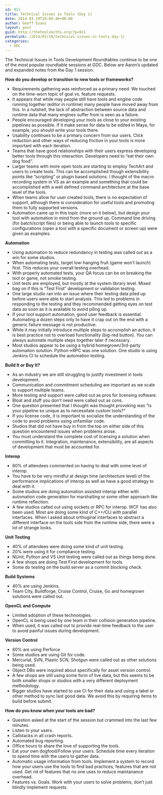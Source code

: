 ```yaml
---
id: 911
title: Technical Issues in Tools (Day 1)
date: 2014-03-19T19:09:46+00:00
author: Geoff Evans
layout: post
guid: http://thetoolsmiths.org/?p=911
permalink: /2014/03/19/technical-issues-in-tools-day-1/
categories:
  - GDC
---
```

The Technical Issues in Tools Development Roundtables continue to be one of the most popular roundtable sessions at GDC. Below are Aaron&#8217;s updated and expanded notes from the Day 1 session.

**How do you develop or transition to new tools or frameworks?**

  * Requirements gathering was reinforced as a primary need. We touched on the time-worn topic of goal vs. feature requests.
  * It appears that while may people still have tools and engine code running together (editor in runtime) many people have moved away from this. In a nutshell, the lack of abstraction between source data and runtime data that many engines suffer from is seen as a failure.
  * People encouraged developing your tools as close to your existing pipelines as possible. If it make sense for data to be edited in Maya, for example, you should write your tools there.
  * Usability continues to be a primary concern from our users. Click reduction and other ways of reducing friction in your tools is more important with each iteration.
  * Teams that have good relationships with their users express developing better tools through this interaction. Developers need to &#8220;eat their own dog food&#8221;.
  * Larger teams with more open tools are starting to employ TechArt and users to create tools. This can be accomplished though extensibility points like &#8220;scripting&#8221; or plugin based solutions. I thought of the macro recording system in VS as an example and something that could be accomplished with a well defined command architecture at the base level of the tools.
  * When teams allow for user created tools, there is no expectation of support, although there is consideration for useful tools and promoting them to fully supported versions.
  * Automation came up in this topic (more on it below), but design your tool with automation in mind from the ground up. Command line driving (for batch/script files) or being able to launch tools to specific configurations (open a tool with a specific document or screen up) were given as examples.

**Automation**

  * Using automation to reduce redundancy in testing was called out as a win for some studios.
  * When automating tests, target low-hanging fruit (game won&#8217;t launch) first. This reduces your overall testing overhead.
  * With properly automated tests, your QA focus can be on breaking the tool or game, not smoke testing.
  * Unit tests are employed, but mostly at the system library level. Mixed bag on if this is &#8220;Test First&#8221; development or validation testing.
  * One large studio ran into an issue where their testing data piled up before users were able to start analysis. This led to problems in responding to the testing and they recommended getting eyes on test data as soon as it is available to avoid piling up.
  * If your tool support automation, good user feedback is essential. Automating a dozen steps only to have it crap out on the end with a generic failure message is not productive.
  * While it may initially introduce multiple steps to accomplish an action, it is best practice not to overload functionality (big-red button). You can always automate multiple steps together later if necessary.
  * Most studios appear to be using a hybrid homegrown/3rd-party automation solution. Python->RPC was one solution. One studio is using Jenkins CI to schedule the automation testing.

**Build It or Buy It?**

  * As an industry we are still struggling to justify investment in tools development.
  * Communication and commitment scheduling are important as we scale to support multiple teams.
  * More testing and support were called out as pros for licensing software.
  * Bloat and stuff you don&#8217;t need were called out as cons.
  * One question presented that I thought was thought provoking was &#8220;Is your pipeline so unique as to necessitate custom tools?&#8221;
  * If you license code, it is important to socialize the understanding of the code to avoid problems using unfamiliar code.
  * Studios that did not have buy in from the top on either side of this question encountered issues when problems arose.
  * You must understand the complete cost of licensing a solution when committing to it. Integration, maintenance, extensibility, are all aspects of development that must be accounted for.

**Interop**

  * 80% of attendees commented on having to deal with some level of interop.
  * You have to be very mindful at design time (architecture level) of the performance implications of interop as well as have a good strategy to deal with it.
  * Some studios are doing automation assisted interop either with automation code generation for marshalling or some other approach like runtime reflection.
  * A few studios called out using sockets or RPC for interop. WCF has also been used. Most are doing some kind of C++/CLI with parallel interfaces. When I asked about orthoginal interfaces to abstract a different interface on the tools side from the runtime side, there were a lot of strange looks.

**Unit Testing**

  * 40% of attendees were doing some kind of unit testing.
  * 20% were using it for compliance testing.
  * NUnit, Python and VS Unit testing were called out as things being done.
  * A few shops are doing Test First development for tools.
  * Some do testing on the build server as a commit blocking check.

**Build Systems**

  * 40% are using Jenkins.
  * Team City, Buildforge, Cruise Control, Cruise, Go and homegrown solutions were called out.

**OpenCL and Compute**

  * Limited adoption of these technologies.
  * OpenCL is being used by one team in their collision generation pipeline.
  * When used, it was called out to provide real-time feedback to the user to avoid painful issues during development.

**Version Control**

  * 80% are using Perforce
  * Some studios are using Git for code.
  * Mercurial, SVN, Plastic SCN, Shotgun were called out as other solutions being used.
  * Object DBs were inquired about specifically for asset version control.
  * A few shops are still using some form of live data, but this seems to be both smaller shops or studios with a very different deployment methodology.
  * Bigger studios have started to use CI for their data and using a label or other method to sync last good data. We avoid this by requiring items to build before submit.

**How do you know when your tools are bad?**

  * Question asked at the start of the session but crammed into the last few minutes.
  * Listen to your users.
  * Callstacks in all crash reports.
  * Automated bug reporting.
  * Office hours to share the love of supporting the tools.
  * Eat your own dogfood/Follow your users. Schedule time every iteration to spend time with the users to gather data.
  * Automatic usage information from tools. Implement a system to record how your users use the tools to find bad practices, features that are not used. Get rid of features that no one uses to reduce maintanance overhead.
  * Features vs. Goals. Work with your users to solve problems, don&#8217;t just blindly implement requests.